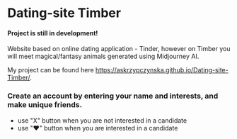 # Dating-site Timber

#### Project is still in development!

Website based on online dating application - Tinder, however on Timber you will meet magical/fantasy animals generated using Midjourney AI.

My project can be found here https://askrzypczynska.github.io/Dating-site-Timber/.

### Create an account by entering your name and interests, and make unique friends.
- use "X" button when you are not interested in a candidate
- use "♥" button when you are interested in a candidate
